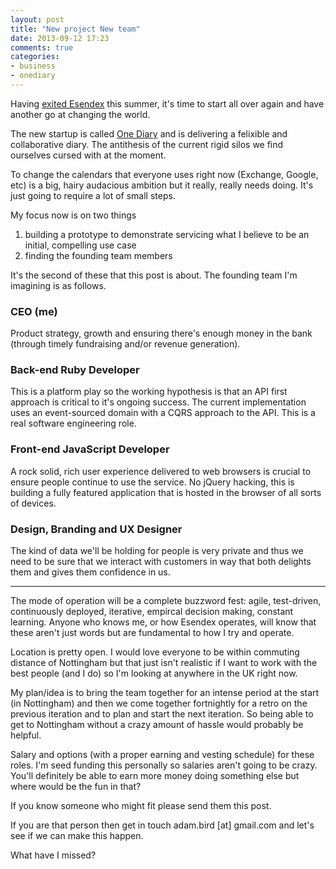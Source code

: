 ```yaml
---
layout: post
title: "New project New team"
date: 2013-09-12 17:23
comments: true
categories: 
- business
- onediary
---
```

Having [exited Esendex](http://www.esendex.co.uk/blog/post/behind-the-acquisition-what-new-ownership-means-for-esendexs-growth-strategy/) this summer, it's time to start all over again and have another go at changing the world.

The new startup is called [One Diary](http://www.onediaryapp.com) and is delivering a felixible and collaborative diary. The antithesis of the current rigid silos we find ourselves cursed with at the moment.

To change the calendars that everyone uses right now (Exchange, Google, etc) is a big, hairy audacious ambition but it really, really needs doing. It's just going to require a lot of small steps. 

My focus now is on two things

1. building a prototype to demonstrate servicing what I believe to be an initial, compelling use case
2. finding the founding team members

It's the second of these that this post is about. The founding team I'm imagining is as follows.

### CEO (me)

Product strategy, growth and ensuring there's enough money in the bank (through timely fundraising and/or revenue generation).

### Back-end Ruby Developer

This is a platform play so the working hypothesis is that an API first approach is critical to it's ongoing success. The current implementation uses an event-sourced domain with a CQRS approach to the API. This is a real software engineering role.

### Front-end JavaScript Developer

A rock solid, rich user experience delivered to web browsers is crucial to ensure people continue to use the service. No jQuery hacking, this is building a fully featured application that is hosted in the browser of all sorts of devices.

### Design, Branding and UX Designer

The kind of data we'll be holding for people is very private and thus we need to be sure that we interact with customers in way that both delights them and gives them confidence in us.

---

The mode of operation will be a complete buzzword fest: agile, test-driven, continuously deployed, iterative, empircal decision making, constant learning. Anyone who knows me, or how Esendex operates, will know that these aren't just words but are fundamental to how I try and operate.

Location is pretty open. I would love everyone to be within commuting distance of Nottingham but that just isn't realistic if I want to work with the best people (and I do) so I'm looking at anywhere in the UK right now. 

My plan/idea is to bring the team together for an intense period at the start (in Nottingham) and then we come together fortnightly for a retro on the previous iteration and to plan and start the next iteration. So being able to get to Nottingham without a crazy amount of hassle would probably be helpful.

Salary and options (with a proper earning and vesting schedule) for these roles. I'm seed funding this personally so salaries aren't going to be crazy. You'll definitely be able to earn more money doing something else but where would be the fun in that?

If you know someone who might fit please send them this post. 

If you are that person then get in touch adam.bird [at] gmail.com and let's see if we can make this happen.

What have I missed?
